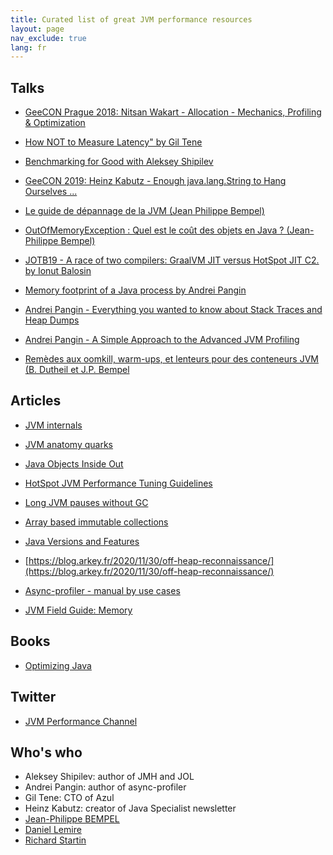```yaml
---
title: Curated list of great JVM performance resources
layout: page
nav_exclude: true
lang: fr
---
```

## Talks

* [GeeCON Prague 2018: Nitsan Wakart - Allocation - Mechanics, Profiling & Optimization](https://www.youtube.com/watch?v=rnHY7YJq1ps)

* [How NOT to Measure Latency" by Gil Tene](https://www.youtube.com/watch?v=lJ8ydIuPFeU)

* [Benchmarking for Good with Aleksey Shipilev](https://www.youtube.com/watch?v=SKPdqgD1I2U)

* [GeeCON 2019: Heinz Kabutz - Enough java.lang.String to Hang Ourselves ...](https://www.youtube.com/watch?v=T2MDqzy143A)

* [Le guide de dépannage de la JVM (Jean Philippe Bempel)](https://www.youtube.com/watch?v=G74XnAhqBeI)

* [OutOfMemoryException : Quel est le coût des objets en Java ? (Jean-Philippe Bempel)](https://www.youtube.com/watch?v=UZ42RF0ozBk)

* [JOTB19 - A race of two compilers: GraalVM JIT versus HotSpot JIT C2. by Ionut Balosin](https://www.youtube.com/watch?v=lunJmMBkqLo)

* [Memory footprint of a Java process by Andrei Pangin](https://www.youtube.com/watch?v=c755fFv1Rnk)

* [Andrei Pangin - Everything you wanted to know about Stack Traces and Heap Dumps](https://www.youtube.com/watch?v=FTsAXJdrJbI)

* [Andrei Pangin - A Simple Approach to the Advanced JVM Profiling](https://www.youtube.com/watch?v=TDpbt4thECc)

* [Remèdes aux oomkill, warm-ups, et lenteurs pour des conteneurs JVM (B. Dutheil et J.P. Bempel](https://www.youtube.com/watch?v=Cepqgkwll_0)

## Articles

* [JVM internals](https://blog.jamesdbloom.com/JVMInternals.html)

* [JVM anatomy quarks](https://shipilev.net/jvm/anatomy-quarks/)

* [Java Objects Inside Out](https://shipilev.net/jvm/objects-inside-out/)

* [HotSpot JVM Performance Tuning Guidelines](https://ionutbalosin.com/2020/01/hotspot-jvm-performance-tuning-guidelines/)

* [Long JVM pauses without GC](https://loonytek.com/2020/01/20/long-jvm-pauses-without-gc/)

* [Array based immutable collections](https://rklaehn.github.io/2015/12/18/array-based-immutable-collections/)

* [Java Versions and Features](https://www.marcobehler.com/guides/a-guide-to-java-versions-and-features)

* [https://blog.arkey.fr/2020/11/30/off-heap-reconnaissance/](https://blog.arkey.fr/2020/11/30/off-heap-reconnaissance/)

* [Async-profiler - manual by use cases](https://krzysztofslusarski.github.io/2022/12/12/async-manual.html)

* [JVM Field Guide: Memory](https://serce.me/posts/01-02-2023-jvm-field-guide-memory)

## Books

* [Optimizing Java](https://www.oreilly.com/library/view/optimizing-java/9781492039259/)

## Twitter

* [JVM Performance Channel](https://twitter.com/JVMPerformance)


## Who's who

* Aleksey Shipilev: author of JMH and JOL
* Andrei Pangin: author of async-profiler
* Gil Tene: CTO of Azul
* Heinz Kabutz: creator of Java Specialist newsletter
* [Jean-Philippe BEMPEL](https://jpbempel.github.io/)
* [Daniel Lemire](https://lemire.me/blog/)
* [Richard Startin](https://richardstartin.github.io/)
